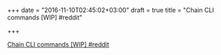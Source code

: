+++
date = "2016-11-10T02:45:02+03:00"
draft = true
title = "Chain CLI commands [WIP]  #reddit"

+++

<p><a href="https://t.co/XqGQxBrSQu">Chain CLI commands [WIP]  #reddit</a></p>
